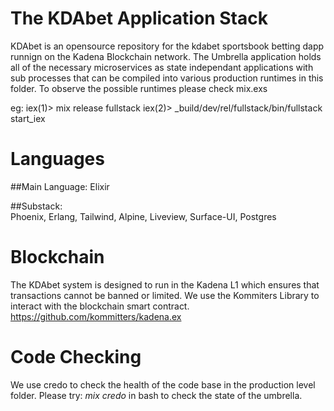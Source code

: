 # The KDAbet Application Stack

KDAbet is an opensource repository for the kdabet sportsbook betting dapp runnign on the Kadena Blockchain network.
The Umbrella application holds all of the necessary microservices as state independant applications with sub processes that can be compiled into various production runtimes in this folder.
To observe the possible runtimes please check mix.exs

eg:  iex(1)> mix release fullstack
     iex(2)> _build/dev/rel/fullstack/bin/fullstack start_iex

# Languages

##Main Language: 
  Elixir

##Substack:  
  Phoenix, Erlang, Tailwind, Alpine, Liveview, Surface-UI, Postgres

# Blockchain

The KDAbet system is designed to run in the Kadena L1 which ensures that transactions cannot be banned or limited.
We use the Kommiters Library to interact with the blockchain smart contract.  https://github.com/kommitters/kadena.ex

# Code Checking

We use credo to check the health of the code base in the production level folder.
Please try:  *mix credo* in bash to check the state of the umbrella.
